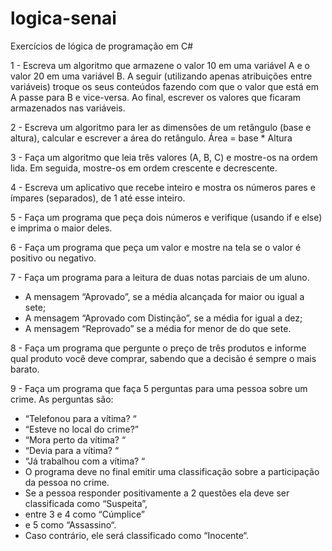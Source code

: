 # logica-senai
Exercícios de lógica de programação em C#

1 - Escreva um algoritmo que armazene o valor 10 em uma variável A e o valor 20 em uma variável B. A seguir (utilizando apenas atribuições entre variáveis) troque os seus conteúdos fazendo com que o valor que está em A passe para B e vice-versa. Ao final, escrever os valores que ficaram armazenados nas variáveis.

2 - Escreva um algoritmo para ler as dimensões de um retângulo (base e altura), calcular e escrever a área do retângulo. Área = base * Altura

3 - Faça um algoritmo que leia três valores (A, B, C) e mostre-os na ordem lida. Em seguida, mostre-os em ordem crescente e decrescente.

4 - Escreva um aplicativo que recebe inteiro e mostra os números pares e ímpares (separados), de 1 até esse inteiro.

5 - Faça um programa que peça dois números e verifique (usando if e else) e imprima o maior deles.

6 - Faça um programa que peça um valor e mostre na tela se o valor é positivo ou negativo.

7 - Faça um programa para a leitura de duas notas parciais de um aluno.
- A mensagem “Aprovado”, se a média alcançada for maior ou igual a sete;
- A mensagem “Aprovado com Distinção”, se a média for igual a dez;
- A mensagem “Reprovado” se a média for menor de do que sete.

8 - Faça um programa que pergunte o preço de três produtos e informe qual produto você deve comprar, sabendo que a decisão é sempre o mais barato.

9 - Faça um programa que faça 5 perguntas para uma pessoa sobre um crime. As perguntas são:
  - “Telefonou para a vítima? “
  - “Esteve no local do crime?”
  - “Mora perto da vítima? “
  - “Devia para a vítima? “
  - “Já trabalhou com a vítima? “
  - O programa deve no final emitir uma classificação sobre a participação da pessoa no crime. 
  - Se a pessoa responder positivamente a 2 questões ela deve ser classificada como “Suspeita”,
  - entre 3 e 4 como “Cúmplice”
  - e 5 como “Assassino“. 
  - Caso contrário, ele será classificado como “Inocente“.

